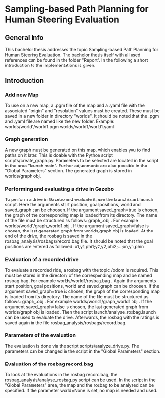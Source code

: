 # Sampling-based Path Planning for Human Steering Evaluation

## General Info
This bachelor thesis addresses the topic Sampling-based Path Planning for Human Steering Evaluation. The bachelor thesis itself with all used references can be found in the folder "Report". In the following a short introduction to the implementations is given.

## Introduction

### Add new Map
To use on a new map, a .pgm file of the map and a .yaml file with the associated "origin" and "resolution" values must be created. These must be saved in a new folder in directory "worlds". It should be noted that the .pgm and .yaml file are named like the new folder.
Example: worlds/world1/world1.pgm worlds/world1/world1.yaml

### Graph generation
A new graph must be generated on this map, which enables you to find paths on it later. This is doable with the Python script scripts/create_graph.py. Parameters to be selected are located in the script in the area "launch main". Further adjustments are also possible in the "Global Parameters" section. The generated graph is stored in worlds/graph.obj.

### Performing and evaluating a drive in Gazebo
To perform a drive in Gazebo and evaluate it, use the launch/start.launch script. Here the arguments start position, goal positions, world and saved_graph can be choosen. If the argument saved_graph=true is chosen, the graph of the corresponding map is loaded from its directory. The name of the file must be structured as follows: graph_<name of map>.obj . For example worlds/world1/graph_world1.obj . If the argument saved_graph=false is chosen, the last generated graph from worlds/graph.obj is loaded. At the end of the drive, the rosbag is saved in the rosbag_analysis/rosbags/record.bag file. It should be noted that the goal positions are entered as followed: x1,y1,phi1;y2,y2,phi2;...;xn,yn,phin

### Evaluation of a recorded drive
To evaluate a recorded ride, a rosbag with the topic /odom is required. This must be stored in the directory of the corresponding map and be named rosbag.bag. For example worlds/world1/rosbag.bag . Again the arguments start position, goal positions, world and saved_graph can be choosen. If the argument saved_graph=true is chosen, the graph of the corresponding map is loaded from its directory. The name of the file must be structured as follows: graph_<name of map>.obj . For example worlds/world1/graph_world1.obj . If the argument saved_graph=false is chosen, the last generated graph from worlds/graph.obj is loaded. Then the script launch/analyse_rosbag.launch can be used to evaluate the drive. Afterwards, the rosbag with the ratings is saved again in the file rosbag_analysis/rosbags/record.bag. 

### Parameters of the evaluation
The evaluation is done via the script scripts/analyze_drive.py. The parameters can be changed in the script in the "Global Parameters" section.

### Evaluation of the rosbag record.bag
To look at the evaluations in the rosbag record.bag, the rosbag_analysis/analyse_rosbag.py script can be used. In the script in the "Global Parameters" area, the map and the rosbag to be analyzed can be specified. If the parameter world=None is set, no map is needed and used.
